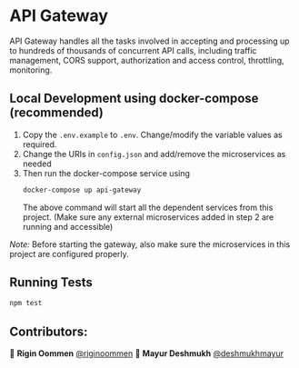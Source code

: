 # API Gateway

API Gateway handles all the tasks involved in accepting and processing up to hundreds of thousands of concurrent API calls, including traffic management, CORS support, authorization and access control, throttling, monitoring.

## Local Development using docker-compose (recommended)

1. Copy the `.env.example` to `.env`. Change/modify the variable values as required.
2. Change the URIs in `config.json` and add/remove the microservices as needed
3. Then run the docker-compose service using
   ```bash
   docker-compose up api-gateway
   ```
   The above command will start all the dependent services from this project. (Make sure any external microservices added in step 2 are running and accessible)

*Note:* Before starting the gateway, also make sure the microservices in this project are configured properly.

## Running Tests

```bash
npm test
```

## Contributors:

👤 **Rigin Oommen** [@riginoommen](https://github.com/riginoommen)
👤 **Mayur Deshmukh** [@deshmukhmayur](https://github.com/deshmukhmayur)
